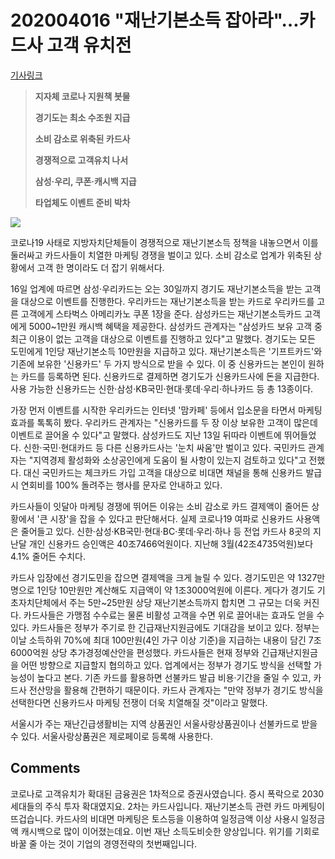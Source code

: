 # 202004016 "재난기본소득 잡아라"…카드사 고객 유치전

[기사링크](<https://news.naver.com/main/read.nhn?mode=LS2D&mid=shm&sid1=101&sid2=259&oid=009&aid=0004558327>)



> **지자체 코로나 지원책 봇물**
>
> **경기도는 최소 수조원 지급**
>
> 
>
> **소비 감소로 위축된 카드사**
>
> **경쟁적으로 고객유치 나서**
>
> 
>
> **삼성·우리, 쿠폰·캐시백 지급**
>
> **타업체도 이벤트 준비 박차**



![](https://imgnews.pstatic.net/image/009/2020/04/16/0004558327_001_20200416230703676.jpg?type=w647)



  코로나19 사태로 지방자치단체들이 경쟁적으로 재난기본소득 정책을 내놓으면서 이를 둘러싸고 카드사들이 치열한 마케팅 경쟁을 벌이고 있다. 소비 감소로 업계가 위축된 상황에서 고객 한 명이라도 더 잡기 위해서다.



16일 업계에 따르면 삼성·우리카드는 오는 30일까지 경기도 재난기본소득을 받는 고객을 대상으로 이벤트를 진행한다. 우리카드는 재난기본소득을 받는 카드로 우리카드를 고른 고객에게 스타벅스 아메리카노 쿠폰 1장을 준다. 삼성카드는 재난기본소득카드 고객에게 5000~1만원 캐시백 혜택을 제공한다. 삼성카드 관계자는 "삼성카드 보유 고객 중 최근 이용이 없는 고객을 대상으로 이벤트를 진행하고 있다"고 말했다. 경기도는 모든 도민에게 1인당 재난기본소득 10만원을 지급하고 있다. 재난기본소득은 '기프트카드'와 기존에 보유한 '신용카드' 두 가지 방식으로 받을 수 있다. 이 중 신용카드는 본인이 원하는 카드를 등록하면 된다. 신용카드로 결제하면 경기도가 신용카드사에 돈을 지급한다. 사용 가능한 신용카드는 신한·삼성·KB국민·현대·롯데·우리·하나카드 등 총 13종이다.



가장 먼저 이벤트를 시작한 우리카드는 인터넷 '맘카페' 등에서 입소문을 타면서 마케팅 효과를 톡톡히 봤다. 우리카드 관계자는 "신용카드를 두 장 이상 보유한 고객이 많은데 이벤트로 끌어올 수 있다"고 말했다. 삼성카드도 지난 13일 뒤따라 이벤트에 뛰어들었다. 신한·국민·현대카드 등 다른 신용카드사는 '눈치 싸움'만 벌이고 있다. 국민카드 관계자는 "지역경제 활성화와 소상공인에게 도움이 될 사항이 있는지 검토하고 있다"고 전했다. 대신 국민카드는 체크카드 가입 고객을 대상으로 비대면 채널을 통해 신용카드 발급 시 연회비를 100% 돌려주는 행사를 문자로 안내하고 있다.



카드사들이 잇달아 마케팅 경쟁에 뛰어든 이유는 소비 감소로 카드 결제액이 줄어든 상황에서 '큰 시장'을 잡을 수 있다고 판단해서다. 실제 코로나19 여파로 신용카드 사용액은 줄어들고 있다. 신한·삼성·KB국민·현대·BC·롯데·우리·하나 등 전업 카드사 8곳의 지난달 개인 신용카드 승인액은 40조7466억원이다. 지난해 3월(42조4735억원)보다 4.1% 줄어든 수치다.



카드사 입장에선 경기도민을 잡으면 결제액을 크게 늘릴 수 있다. 경기도민은 약 1327만명으로 1인당 10만원만 계산해도 지급액이 약 1조3000억원에 이른다. 게다가 경기도 기초자치단체에서 주는 5만~25만원 상당 재난기본소득까지 합치면 그 규모는 더욱 커진다. 카드사들은 가맹점 수수료는 물론 비활성 고객을 수면 위로 끌어내는 효과도 얻을 수 있다. 카드사들은 정부가 주기로 한 긴급재난지원금에도 기대감을 보이고 있다. 정부는 이날 소득하위 70%에 최대 100만원(4인 가구 이상 기준)을 지급하는 내용이 담긴 7조6000억원 상당 추가경정예산안을 편성했다. 카드사들은 현재 정부와 긴급재난지원금을 어떤 방향으로 지급할지 협의하고 있다. 업계에서는 정부가 경기도 방식을 선택할 가능성이 높다고 본다. 기존 카드를 활용하면 선불카드 발급 비용·기간을 줄일 수 있고, 카드사 전산망을 활용해 간편하기 때문이다. 카드사 관계자는 "만약 정부가 경기도 방식을 선택한다면 신용카드사 마케팅 전쟁이 더욱 치열해질 것"이라고 말했다.



서울시가 주는 재난긴급생활비는 지역 상품권인 서울사랑상품권이나 선불카드로 받을 수 있다. 서울사랑상품권은 제로페이로 등록해 사용한다.  



## Comments

코로나로 고객유치가 확대된 금융권은 1차적으로 증권사였습니다. 증시 폭락으로 2030세대들의 주식 투자 확대였지요.
2차는 카드사입니다. 재난기본소득 관련 카드 마케팅이 뜨겁습니다.
카드사의 비대면 마케팅은 토스등을 이용하여 일정금액 이상 사용시 일정금액 캐시백으로 많이 이어졌는데요. 이번 재난 소득도비슷한 양상입니다.
위기를 기회로 바꿀 줄 아는 것이 기업의 경영전략의 첫번째입니다.